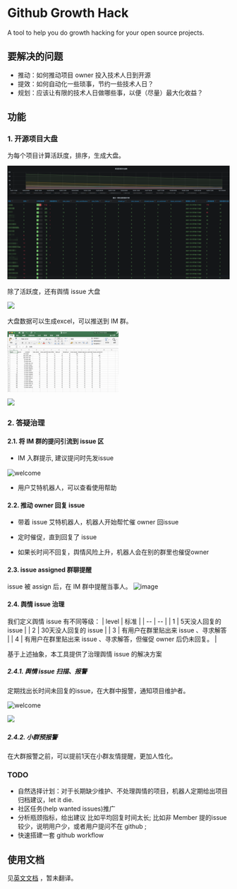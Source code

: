 # Github Growth Hack
A tool to help you do growth hacking for your open source projects.
## 要解决的问题
- 推动：如何推动项目 owner 投入技术人日到开源
- 提效：如何自动化一些琐事，节约一些技术人日？
- 规划：应该让有限的技术人日做哪些事，以便（尽量）最大化收益？

## 功能
### 1. 开源项目大盘

为每个项目计算活跃度，排序，生成大盘。

![](grafana.png)

除了活跃度，还有舆情 issue 大盘

![](https://user-images.githubusercontent.com/26001097/157366957-6fb03357-97e0-47b3-80e5-e8b8c88ad96e.png)

大盘数据可以生成excel，可以推送到 IM 群。

 <img src="excel.png" width = "50%" height = "50%" alt="welcome" align=center />

![](https://user-images.githubusercontent.com/26001097/156523792-34acd5ac-577e-4981-b026-3f26361e46db.png)

### 2. 答疑治理
#### 2.1. 将 IM 群的提问引流到 issue 区
- IM 入群提示, 建议提问时先发issue

 <img src="https://user-images.githubusercontent.com/26001097/157403838-3d789e25-e9cc-4fdf-9606-59894feaa0e6.png" width = "40%" height = "40%" alt="welcome" align=center />

- 用户艾特机器人，可以查看使用帮助

#### 2.2. 推动 owner 回复 issue
- 带着 issue 艾特机器人，机器人开始帮忙催 owner 回issue

- 定时催促，直到回复了 issue 

- 如果长时间不回复，舆情风险上升，机器人会在别的群里也催促owner

#### 2.3. issue assigned 群聊提醒
issue 被 assign 后，在 IM 群中提醒当事人。
![image](https://user-images.githubusercontent.com/26001097/157380722-b9dac88a-b8cb-48ef-bccf-5536db319264.png)

#### 2.4. 舆情 issue 治理
我们定义舆情 issue 有不同等级：
| level | 标准 |
| -- | -- |
| 1 | 5天没人回复的 issue |
| 2 | 30天没人回复的 issue |
| 3 | 有用户在群里贴出来 issue 、寻求解答 |
| 4 | 有用户在群里贴出来 issue 、寻求解答，但催促 owner 后仍未回复。 |


基于上述抽象，本工具提供了治理舆情 issue 的解决方案
##### 2.4.1. 舆情 issue 扫描、报警

定期找出长时间未回复的issue，在大群中报警，通知项目维护者。

 <img src="https://user-images.githubusercontent.com/26001097/156523399-c044b214-c454-46dd-a71f-77bde5b73121.png" width = "40%" height = "40%" alt="welcome" align=center />


![](https://user-images.githubusercontent.com/26001097/156515698-ebaf02ab-5ffe-4fb9-9201-a76e44274d3a.png)

##### 2.4.2. 小群预报警
在大群报警之前，可以提前1天在小群友情提醒，更加人性化。
### TODO
- 自然选择计划：对于长期缺少维护、不处理舆情的项目，机器人定期给出项目归档建议，let it die.
- 社区任务(help wanted issues)推广
- 分析瓶颈指标，给出建议
比如平均回复时间太长; 
比如非 Member 提的issue较少，说明用户少，或者用户提问不在 github ;
- 快速搭建一套 github workflow

## 使用文档
见[英文文档](README.md#usage) ，暂未翻译。